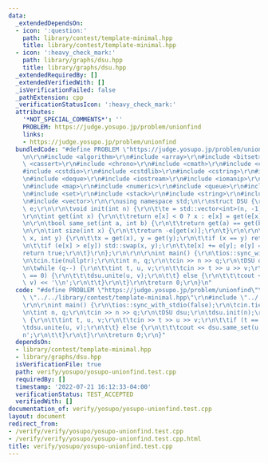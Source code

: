 ```yaml
---
data:
  _extendedDependsOn:
  - icon: ':question:'
    path: library/contest/template-minimal.hpp
    title: library/contest/template-minimal.hpp
  - icon: ':heavy_check_mark:'
    path: library/graphs/dsu.hpp
    title: library/graphs/dsu.hpp
  _extendedRequiredBy: []
  _extendedVerifiedWith: []
  _isVerificationFailed: false
  _pathExtension: cpp
  _verificationStatusIcon: ':heavy_check_mark:'
  attributes:
    '*NOT_SPECIAL_COMMENTS*': ''
    PROBLEM: https://judge.yosupo.jp/problem/unionfind
    links:
    - https://judge.yosupo.jp/problem/unionfind
  bundledCode: "#define PROBLEM \"https://judge.yosupo.jp/problem/unionfind\"\r\n\r\
    \n\r\n#include <algorithm>\r\n#include <array>\r\n#include <bitset>\r\n#include\
    \ <cassert>\r\n#include <chrono>\r\n#include <cmath>\r\n#include <complex>\r\n\
    #include <cstdio>\r\n#include <cstdlib>\r\n#include <cstring>\r\n#include <ctime>\r\
    \n#include <deque>\r\n#include <iostream>\r\n#include <iomanip>\r\n#include <list>\r\
    \n#include <map>\r\n#include <numeric>\r\n#include <queue>\r\n#include <random>\r\
    \n#include <set>\r\n#include <stack>\r\n#include <string>\r\n#include <unordered_map>\r\
    \n#include <vector>\r\n\r\nusing namespace std;\n\r\nstruct DSU {\r\n\tstd::vector<int>\
    \ e;\r\n\r\n\tvoid init(int n) {\r\n\t\te = std::vector<int>(n, -1);\r\n\t}\r\n\
    \r\n\tint get(int x) {\r\n\t\treturn e[x] < 0 ? x : e[x] = get(e[x]);\r\n\t}\r\
    \n\r\n\tbool same_set(int a, int b) {\r\n\t\treturn get(a) == get(b);\r\n\t}\r\
    \n\r\n\tint size(int x) {\r\n\t\treturn -e[get(x)];\r\n\t}\r\n\r\n\tbool unite(int\
    \ x, int y) {\r\n\t\tx = get(x), y = get(y);\r\n\t\tif (x == y) return false;\r\
    \n\t\tif (e[x] > e[y]) std::swap(x, y);\r\n\t\te[x] += e[y]; e[y] = x;\r\n\t\t\
    return true;\r\n\t}\r\n};\r\n\r\n\r\nint main() {\r\n\tios::sync_with_stdio(false);\r\
    \n\tcin.tie(nullptr);\r\n\tint n, q;\r\n\tcin >> n >> q;\r\n\tDSU dsu;\r\n\tdsu.init(n);\r\
    \n\twhile (q--) {\r\n\t\tint t, u, v;\r\n\t\tcin >> t >> u >> v;\r\n\t\tif (t\
    \ == 0) {\r\n\t\t\tdsu.unite(u, v);\r\n\t\t} else {\r\n\t\t\tcout << dsu.same_set(u,\
    \ v) << '\\n';\r\n\t\t}\r\n\t}\r\n\treturn 0;\r\n}\n"
  code: "#define PROBLEM \"https://judge.yosupo.jp/problem/unionfind\"\r\n\r\n#include\
    \ \"../../library/contest/template-minimal.hpp\"\r\n#include \"../../library/graphs/dsu.hpp\"\
    \r\n\r\nint main() {\r\n\tios::sync_with_stdio(false);\r\n\tcin.tie(nullptr);\r\
    \n\tint n, q;\r\n\tcin >> n >> q;\r\n\tDSU dsu;\r\n\tdsu.init(n);\r\n\twhile (q--)\
    \ {\r\n\t\tint t, u, v;\r\n\t\tcin >> t >> u >> v;\r\n\t\tif (t == 0) {\r\n\t\t\
    \tdsu.unite(u, v);\r\n\t\t} else {\r\n\t\t\tcout << dsu.same_set(u, v) << '\\\
    n';\r\n\t\t}\r\n\t}\r\n\treturn 0;\r\n}"
  dependsOn:
  - library/contest/template-minimal.hpp
  - library/graphs/dsu.hpp
  isVerificationFile: true
  path: verify/yosupo/yosupo-unionfind.test.cpp
  requiredBy: []
  timestamp: '2022-07-21 16:12:33-04:00'
  verificationStatus: TEST_ACCEPTED
  verifiedWith: []
documentation_of: verify/yosupo/yosupo-unionfind.test.cpp
layout: document
redirect_from:
- /verify/verify/yosupo/yosupo-unionfind.test.cpp
- /verify/verify/yosupo/yosupo-unionfind.test.cpp.html
title: verify/yosupo/yosupo-unionfind.test.cpp
---
```

